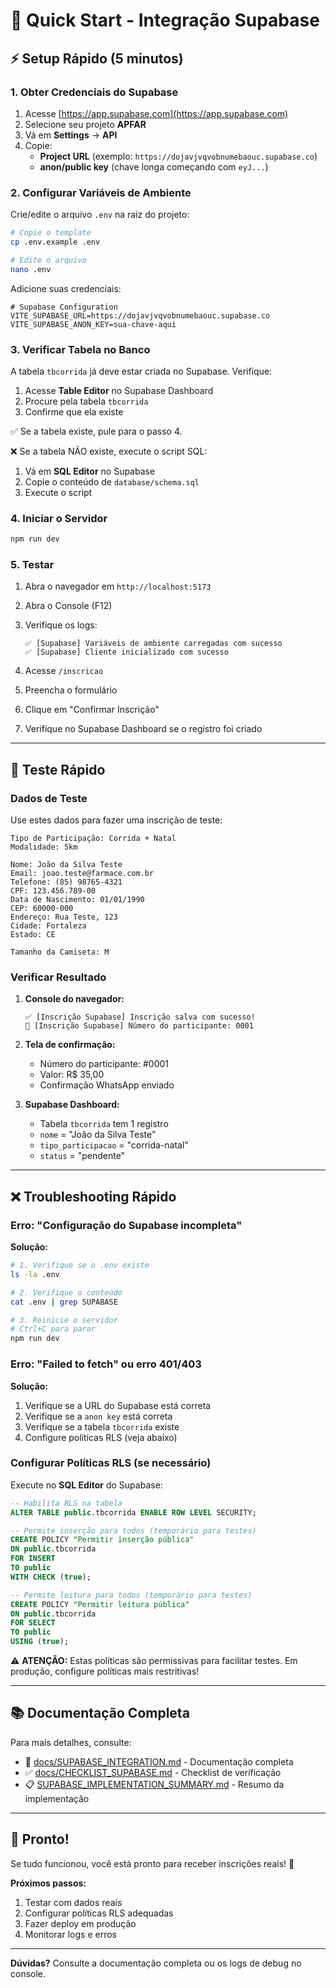 # 🚀 Quick Start - Integração Supabase

## ⚡ Setup Rápido (5 minutos)

### 1. Obter Credenciais do Supabase

1. Acesse [https://app.supabase.com](https://app.supabase.com)
2. Selecione seu projeto **APFAR**
3. Vá em **Settings** → **API**
4. Copie:
   - **Project URL** (exemplo: `https://dojavjvqvobnumebaouc.supabase.co`)
   - **anon/public key** (chave longa começando com `eyJ...`)

### 2. Configurar Variáveis de Ambiente

Crie/edite o arquivo `.env` na raiz do projeto:

```bash
# Copie o template
cp .env.example .env

# Edite o arquivo
nano .env
```

Adicione suas credenciais:

```env
# Supabase Configuration
VITE_SUPABASE_URL=https://dojavjvqvobnumebaouc.supabase.co
VITE_SUPABASE_ANON_KEY=sua-chave-aqui
```

### 3. Verificar Tabela no Banco

A tabela `tbcorrida` já deve estar criada no Supabase. Verifique:

1. Acesse **Table Editor** no Supabase Dashboard
2. Procure pela tabela `tbcorrida`
3. Confirme que ela existe

✅ Se a tabela existe, pule para o passo 4.

❌ Se a tabela NÃO existe, execute o script SQL:

1. Vá em **SQL Editor** no Supabase
2. Copie o conteúdo de `database/schema.sql`
3. Execute o script

### 4. Iniciar o Servidor

```bash
npm run dev
```

### 5. Testar

1. Abra o navegador em `http://localhost:5173`
2. Abra o Console (F12)
3. Verifique os logs:
   ```
   ✅ [Supabase] Variáveis de ambiente carregadas com sucesso
   ✅ [Supabase] Cliente inicializado com sucesso
   ```

4. Acesse `/inscricao`
5. Preencha o formulário
6. Clique em "Confirmar Inscrição"
7. Verifique no Supabase Dashboard se o registro foi criado

---

## 🎯 Teste Rápido

### Dados de Teste

Use estes dados para fazer uma inscrição de teste:

```
Tipo de Participação: Corrida + Natal
Modalidade: 5km

Nome: João da Silva Teste
Email: joao.teste@farmace.com.br
Telefone: (85) 98765-4321
CPF: 123.456.789-00
Data de Nascimento: 01/01/1990
CEP: 60000-000
Endereço: Rua Teste, 123
Cidade: Fortaleza
Estado: CE

Tamanho da Camiseta: M
```

### Verificar Resultado

1. **Console do navegador:**
   ```
   ✅ [Inscrição Supabase] Inscrição salva com sucesso!
   🎫 [Inscrição Supabase] Número do participante: 0001
   ```

2. **Tela de confirmação:**
   - Número do participante: #0001
   - Valor: R$ 35,00
   - Confirmação WhatsApp enviado

3. **Supabase Dashboard:**
   - Tabela `tbcorrida` tem 1 registro
   - `nome` = "João da Silva Teste"
   - `tipo_participacao` = "corrida-natal"
   - `status` = "pendente"

---

## ❌ Troubleshooting Rápido

### Erro: "Configuração do Supabase incompleta"

**Solução:**
```bash
# 1. Verifique se o .env existe
ls -la .env

# 2. Verifique o conteúdo
cat .env | grep SUPABASE

# 3. Reinicie o servidor
# Ctrl+C para parar
npm run dev
```

### Erro: "Failed to fetch" ou erro 401/403

**Solução:**
1. Verifique se a URL do Supabase está correta
2. Verifique se a `anon key` está correta
3. Verifique se a tabela `tbcorrida` existe
4. Configure políticas RLS (veja abaixo)

### Configurar Políticas RLS (se necessário)

Execute no **SQL Editor** do Supabase:

```sql
-- Habilita RLS na tabela
ALTER TABLE public.tbcorrida ENABLE ROW LEVEL SECURITY;

-- Permite inserção para todos (temporário para testes)
CREATE POLICY "Permitir inserção pública"
ON public.tbcorrida
FOR INSERT
TO public
WITH CHECK (true);

-- Permite leitura para todos (temporário para testes)
CREATE POLICY "Permitir leitura pública"
ON public.tbcorrida
FOR SELECT
TO public
USING (true);
```

⚠️ **ATENÇÃO:** Estas políticas são permissivas para facilitar testes. Em produção, configure políticas mais restritivas!

---

## 📚 Documentação Completa

Para mais detalhes, consulte:

- 📖 [docs/SUPABASE_INTEGRATION.md](docs/SUPABASE_INTEGRATION.md) - Documentação completa
- ✅ [docs/CHECKLIST_SUPABASE.md](docs/CHECKLIST_SUPABASE.md) - Checklist de verificação
- 📋 [SUPABASE_IMPLEMENTATION_SUMMARY.md](SUPABASE_IMPLEMENTATION_SUMMARY.md) - Resumo da implementação

---

## 🎉 Pronto!

Se tudo funcionou, você está pronto para receber inscrições reais! 🚀

**Próximos passos:**
1. Testar com dados reais
2. Configurar políticas RLS adequadas
3. Fazer deploy em produção
4. Monitorar logs e erros

---

**Dúvidas?** Consulte a documentação completa ou os logs de debug no console.

